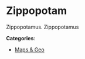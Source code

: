 # Zippopotam


Zippopotamus.  Zippopotamus



**Categories**:

- [Maps & Geo](https://github.com/apis-list/apis-list#maps-and-geo)



